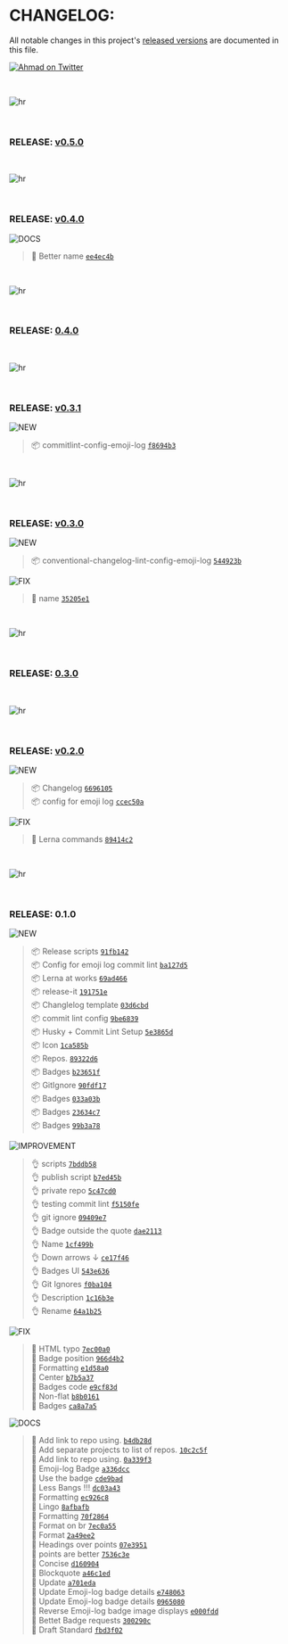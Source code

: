 # CHANGELOG:

All notable changes in this project's [released versions](https://github.com/ahmadawais/emoji-log/releases) are documented in this file.

[![Ahmad on Twitter](https://img.shields.io/twitter/follow/mrahmadawais.svg?style=social&label=Follow%20@MrAhmadAwais)](https://twitter.com/mrahmadawais/)

<br>

![hr](https://on.ahmda.ws/t6N5/c)

<br>

### RELEASE: [v0.5.0](https://github.com/ahmadawais/Emoji-Log/compare/v0.4.0...v0.5.0)

<br>

![hr](https://on.ahmda.ws/t6N5/c)

<br>

### RELEASE: [v0.4.0](https://github.com/ahmadawais/Emoji-Log/compare/0.4.0...v0.4.0)

![DOCS](https://img.shields.io/badge/-DOCS-gray.svg?colorB=978CD4)

> 📖 Better name [`ee4ec4b`](https://github.com/ahmadawais/Emoji-Log/commit/ee4ec4b456f851054704799d56d19c8583d879a7) <br>

<br>

![hr](https://on.ahmda.ws/t6N5/c)

<br>

### RELEASE: [0.4.0](https://github.com/ahmadawais/Emoji-Log/compare/v0.3.1...0.4.0)

<br>

![hr](https://on.ahmda.ws/t6N5/c)

<br>

### RELEASE: [v0.3.1](https://github.com/ahmadawais/Emoji-Log/compare/v0.3.0...v0.3.1)

![NEW](https://img.shields.io/badge/-NEW-gray.svg?colorB=3778FF)

> 📦 commitlint-config-emoji-log [`f8694b3`](https://github.com/ahmadawais/Emoji-Log/commit/f8694b304cb6a0ab2b37da4719dce6be6e4f71a2) <br>

<br>

![hr](https://on.ahmda.ws/t6N5/c)

<br>

### RELEASE: [v0.3.0](https://github.com/ahmadawais/Emoji-Log/compare/0.3.0...v0.3.0)

![NEW](https://img.shields.io/badge/-NEW-gray.svg?colorB=3778FF)

> 📦 conventional-changelog-lint-config-emoji-log [`544923b`](https://github.com/ahmadawais/Emoji-Log/commit/544923bbdf4a534ff4effad44438f20fa34f7bc7) <br>

![FIX](https://img.shields.io/badge/-FIX-gray.svg?colorB=ff6347)

> 🐛 name [`35205e1`](https://github.com/ahmadawais/Emoji-Log/commit/35205e109c928aa4677366b030ff0e0946bcec2c) <br>

<br>

![hr](https://on.ahmda.ws/t6N5/c)

<br>

### RELEASE: [0.3.0](https://github.com/ahmadawais/Emoji-Log/compare/v0.2.0...0.3.0)

<br>

![hr](https://on.ahmda.ws/t6N5/c)

<br>

### RELEASE: [v0.2.0](https://github.com/ahmadawais/Emoji-Log/compare/0.1.0...v0.2.0)

![NEW](https://img.shields.io/badge/-NEW-gray.svg?colorB=3778FF)

> 📦 Changelog [`6696105`](https://github.com/ahmadawais/Emoji-Log/commit/669610519788fa6e3891960058592dbb9b13d252) <br>
> 📦 config for emoji log [`ccec50a`](https://github.com/ahmadawais/Emoji-Log/commit/ccec50ae77aeb7a20bd90542be197aae8947ebb3) <br>

![FIX](https://img.shields.io/badge/-FIX-gray.svg?colorB=ff6347)

> 🐛 Lerna commands [`89414c2`](https://github.com/ahmadawais/Emoji-Log/commit/89414c2889c36e0b615633a1d9453aae195ad1dd) <br>

<br>

![hr](https://on.ahmda.ws/t6N5/c)

<br>

### RELEASE: 0.1.0

![NEW](https://img.shields.io/badge/-NEW-gray.svg?colorB=3778FF)

> 📦 Release scripts [`91fb142`](https://github.com/ahmadawais/Emoji-Log/commit/91fb142d95f21b7fe672a825f6f1145411a5aab9) <br>
> 📦 Config for emoji log commit lint [`ba127d5`](https://github.com/ahmadawais/Emoji-Log/commit/ba127d587524fcfcc4999829fc9cf709dd8b1b88) <br>
> 📦 Lerna at works [`69ad466`](https://github.com/ahmadawais/Emoji-Log/commit/69ad4663f2ce3e56c81f75fc433b01626b47e353) <br>
> 📦 release-it [`191751e`](https://github.com/ahmadawais/Emoji-Log/commit/191751e15c070ee1276e3d3c2ed7fd1de941bbe3) <br>
> 📦 Changlelog template [`03d6cbd`](https://github.com/ahmadawais/Emoji-Log/commit/03d6cbd52262e7d61d0646d150ffa7a1daf4089a) <br>
> 📦 commit lint config [`9be6839`](https://github.com/ahmadawais/Emoji-Log/commit/9be68395392c0c95a5672810c9530db8f315bf06) <br>
> 📦 Husky + Commit Lint Setup [`5e3865d`](https://github.com/ahmadawais/Emoji-Log/commit/5e3865de092be69a65e56db585ee518609831dc0) <br>
> 📦 Icon [`1ca585b`](https://github.com/ahmadawais/Emoji-Log/commit/1ca585b947abac09fb3f04806582395fd5ac075a) <br>
> 📦 Repos. [`89322d6`](https://github.com/ahmadawais/Emoji-Log/commit/89322d69574755cc219f76ad01915f858257543c) <br>
> 📦 Badges [`b23651f`](https://github.com/ahmadawais/Emoji-Log/commit/b23651fe9a304664b6ade5f2f5d34190e4506f6f) <br>
> 📦 GitIgnore [`90fdf17`](https://github.com/ahmadawais/Emoji-Log/commit/90fdf17b1bc444dd8ac703b829fc6b5beedad45b) <br>
> 📦 Badges [`033a03b`](https://github.com/ahmadawais/Emoji-Log/commit/033a03b39b8c0234a98f476e5a5a01a1b2f61aa9) <br>
> 📦 Badges [`23634c7`](https://github.com/ahmadawais/Emoji-Log/commit/23634c78ec7dfb0aba71e9a93c4babd56b6717b7) <br>
> 📦 Badges [`99b3a78`](https://github.com/ahmadawais/Emoji-Log/commit/99b3a786d836ad5a65ac7467c0dbb3deedb1a066) <br>

![IMPROVEMENT](https://img.shields.io/badge/-IMPROVEMENT-gray.svg?colorB=39AA54)

> 👌 scripts [`7bddb58`](https://github.com/ahmadawais/Emoji-Log/commit/7bddb580602d70cd4d3fdcd70e355d83b2f77b6a) <br>
> 👌 publish script [`b7ed45b`](https://github.com/ahmadawais/Emoji-Log/commit/b7ed45b6c12a74b324ec272eba1e3d46c1552ea9) <br>
> 👌 private repo [`5c47cd0`](https://github.com/ahmadawais/Emoji-Log/commit/5c47cd07f2780c11512d68276ffe64acb725a608) <br>
> 👌 testing commit lint [`f5150fe`](https://github.com/ahmadawais/Emoji-Log/commit/f5150fe847431cadc1ba2acd531d17edaf26e4d7) <br>
> 👌 git ignore [`09409e7`](https://github.com/ahmadawais/Emoji-Log/commit/09409e7cb92d0bab7501d066ce4e4f32b5603ff3) <br>
> 👌 Badge outside the quote [`dae2113`](https://github.com/ahmadawais/Emoji-Log/commit/dae2113fd8cba89c17ed79992850e7f00a4004eb) <br>
> 👌 Name [`1cf499b`](https://github.com/ahmadawais/Emoji-Log/commit/1cf499bc2322b3636e55153b088f39662dcc6b7a) <br>
> 👌 Down arrows ↓ [`ce17f46`](https://github.com/ahmadawais/Emoji-Log/commit/ce17f46358a7c344afb939cd655cf8b2d46a8a72) <br>
> 👌 Badges UI [`543e636`](https://github.com/ahmadawais/Emoji-Log/commit/543e6368fff0f36dbbd4d3f6bd9c7369cd26a24e) <br>
> 👌 Git Ignores [`f0ba104`](https://github.com/ahmadawais/Emoji-Log/commit/f0ba104d48fd441691e4c7241c56af2b854e6320) <br>
> 👌 Description [`1c16b3e`](https://github.com/ahmadawais/Emoji-Log/commit/1c16b3e64b7d40b8b4bcf887afebef485401b99b) <br>
> 👌 Rename [`64a1b25`](https://github.com/ahmadawais/Emoji-Log/commit/64a1b2565c998c0313e68b082b966c14be3c886b) <br>

![FIX](https://img.shields.io/badge/-FIX-gray.svg?colorB=ff6347)

> 🐛 HTML typo [`7ec00a0`](https://github.com/ahmadawais/Emoji-Log/commit/7ec00a0677f85740da90b595ef30665f211a8362) <br>
> 🐛 Badge position [`966d4b2`](https://github.com/ahmadawais/Emoji-Log/commit/966d4b2ca515715d91333e8d042b980069cbfd4d) <br>
> 🐛 Formatting [`e1d58a0`](https://github.com/ahmadawais/Emoji-Log/commit/e1d58a0072ed6bce7fe6ee0c4d345b8a5b914b35) <br>
> 🐛 Center [`b7b5a37`](https://github.com/ahmadawais/Emoji-Log/commit/b7b5a3705a32c611d5226e7c3a00e7ecc17d8029) <br>
> 🐛 Badges code [`e9cf83d`](https://github.com/ahmadawais/Emoji-Log/commit/e9cf83daff3e5843cc1ac0594d7223315228fb5a) <br>
> 🐛 Non-flat [`b8b0161`](https://github.com/ahmadawais/Emoji-Log/commit/b8b0161d0c02e26cb34b9c8c98ba3652d78b0d2c) <br>
> 🐛 Badges [`ca8a7a5`](https://github.com/ahmadawais/Emoji-Log/commit/ca8a7a580a3c712fb6f75b69af1cc7c71a8b41d8) <br>

![DOCS](https://img.shields.io/badge/-DOCS-gray.svg?colorB=978CD4)

> 📖 Add link to repo using. [`b4db28d`](https://github.com/ahmadawais/Emoji-Log/commit/b4db28dc03907f61cfde98d68cc4560ed3be55ca) <br>
> 📖 Add separate projects to list of repos. [`10c2c5f`](https://github.com/ahmadawais/Emoji-Log/commit/10c2c5fe72a7c25c11fc04b3a91fd4c85d198835) <br>
> 📖 Add link to repo using. [`0a339f3`](https://github.com/ahmadawais/Emoji-Log/commit/0a339f3cdf41528f88d00eb3138360570ab91314) <br>
>  📖 Emoji-log Badge [`a336dcc`](https://github.com/ahmadawais/Emoji-Log/commit/a336dcce456c05220db607beb3876f93ee0ccb6e) <br>
> 📖 Use the badge [`cde9bad`](https://github.com/ahmadawais/Emoji-Log/commit/cde9bad4225d38077f98120bd018680a4847e380) <br>
> 📖 Less Bangs !!! [`dc03a43`](https://github.com/ahmadawais/Emoji-Log/commit/dc03a4366ef9216f0469a11105f2aa4402d1522f) <br>
> 📖 Formatting [`ec926c8`](https://github.com/ahmadawais/Emoji-Log/commit/ec926c8f6df804a45f7ae49ba675832fc9292281) <br>
> 📖 Lingo [`8afbafb`](https://github.com/ahmadawais/Emoji-Log/commit/8afbafbaa87d1cdbb8781f9803935e35e394066e) <br>
> 📖 Formatting [`70f2864`](https://github.com/ahmadawais/Emoji-Log/commit/70f2864486c21301e6277b1c1336dfb970fff1cf) <br>
> 📖 Format on br [`7ec0a55`](https://github.com/ahmadawais/Emoji-Log/commit/7ec0a559e337228cd3b6cda6e7e6e06752c6717b) <br>
> 📖 Format [`2a49ee2`](https://github.com/ahmadawais/Emoji-Log/commit/2a49ee2a5588271b3a98e6fe0fd3116fe0856f39) <br>
> 📖 Headings over points [`07e3951`](https://github.com/ahmadawais/Emoji-Log/commit/07e39516608520d8a664a2baba32a7858813796b) <br>
> 📖 points are better [`7536c3e`](https://github.com/ahmadawais/Emoji-Log/commit/7536c3eac780652b23459fabdd8f611636f0d870) <br>
> 📖 Concise [`d160904`](https://github.com/ahmadawais/Emoji-Log/commit/d16090447b89cf325bba1a7c483078232ee64dca) <br>
>  📖 Blockquote [`a46c1ed`](https://github.com/ahmadawais/Emoji-Log/commit/a46c1eddc177b93ff7ed9f3389ad7bef5a1f7ea6) <br>
>  📖 Update [`a701eda`](https://github.com/ahmadawais/Emoji-Log/commit/a701eda875f22a43490a61bdcee516bfb0fb4f58) <br>
> :book: Update Emoji-log badge details [`e748063`](https://github.com/ahmadawais/Emoji-Log/commit/e748063a39614758f9d0863c9659a4544a749d1b) <br>
> :book: Update Emoji-log badge details [`0965080`](https://github.com/ahmadawais/Emoji-Log/commit/096508007fa8e15cfde0e99f039c4c6e5b0d6dda) <br>
> :book: Reverse Emoji-log badge image displays [`e000fdd`](https://github.com/ahmadawais/Emoji-Log/commit/e000fdd7370ef1a2d203f4612d7cb1c43f7831cf) <br>
> 📖 Bettet Badge requests [`300290c`](https://github.com/ahmadawais/Emoji-Log/commit/300290c0c2f4961dfcfebb661f9a5887922de003) <br>
>  📖 Draft Standard [`fbd3f02`](https://github.com/ahmadawais/Emoji-Log/commit/fbd3f02dfc837ae8982cbb08b0c3b7e5b83b91ba) <br>

<br>
